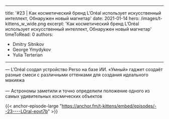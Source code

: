 
---
title: '#23 | Как косметический бренд L’Oréal использует искусственный интеллект, Обнаружен новый магнетар'
date: 2021-01-14
hero: /images/t-kittens_w_wide.png
excerpt: 'Как косметический бренд L’Oréal использует искусственный интеллект, Обнаружен новый магнетар'
timeToRead: 0
authors:
  - Dmitry Sitnikov
  - George Ymydykov
  - Yulia Terterian
---

— L’Oréal создал устройство Perso на базе ИИ. «Умный» гаджет создаёт разные смеси с различными оттенками для создания идеального макияжа
<br/><br/>— Астрономы заметили и точно определили положение одного из самых удивительных космических объектов 

{{< anchor-episode-large "https://anchor.fm/t-kittens/embed/episodes/--23----LOral-eovt7b" >}}
